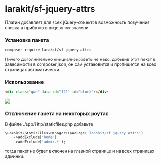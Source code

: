# larakit/sf-jquery-attrs

Плагин добавляет для всех jQuery-объектов возможность получения списка аттрибутов в виде ключ:значени

### Установка пакета
~~~bash
composer require larakit/sf-jquery-attrs
~~~
Ничего дополнительно инициализировать не надо, добавив этот пакет в зависимости в composer.json, он сам установится и пропишется на всех страницах автоматически.

### Использование

~~~html
<div class="qwe" data-id="123" id="block"></div>
~~~

<img src="https://habrastorage.org/files/9d0/0ed/629/9d00ed629b534094a0642fd502be2e2c.png"/>


### Отключение пакета на некоторых роутах
В файле  ./app/Http/staticfiles.php добавьте
~~~php
\Larakit\StaticFiles\Manager::package('larakit/sf-jquery-attrs')
    ->addExclude('home')
    ->addExclude('admin.*');
~~~
тогда пакет не будет включен на главной странице и на всех страницах админки.